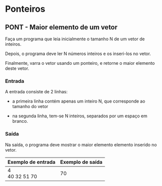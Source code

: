 # Ponteiros
## PONT - Maior elemento de um vetor
Faça um programa que leia inicialmente o tamanho N de um vetor de inteiros.

Depois, o programa deve ler N números inteiros e os inseri-los no vetor.

Finalmente, varra o vetor usando um ponteiro, e retorne o maior elemento deste vetor.

### Entrada
A entrada consiste de 2 linhas:
- a primeira linha contém apenas um inteiro N, que corresponde ao tamanho do vetor

- na segunda linha, tem-se N inteiros, separados por um espaço em branco.

### Saída
Na saída, o programa deve mostrar o maior elemento elemento inserido no vetor.

| Exemplo de entrada | Exemplo de saída |
|--------------------|------------------|
| 4<br>40 32 51 70	  | 70               |